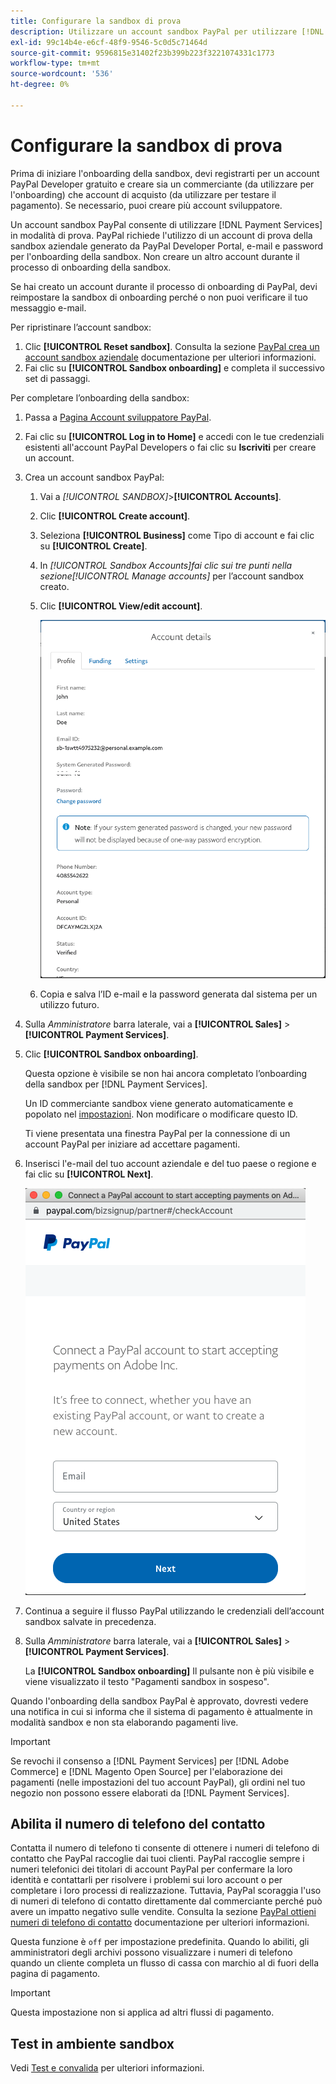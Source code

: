 ```yaml
---
title: Configurare la sandbox di prova
description: Utilizzare un account sandbox PayPal per utilizzare [!DNL Payment Services] in modalità di prova.
exl-id: 99c14b4e-e6cf-48f9-9546-5c0d5c71464d
source-git-commit: 9596815e31402f23b399b223f3221074331c1773
workflow-type: tm+mt
source-wordcount: '536'
ht-degree: 0%

---
```


# Configurare la sandbox di prova

Prima di iniziare l&#39;onboarding della sandbox, devi registrarti per un account PayPal Developer gratuito e creare sia un commerciante (da utilizzare per l&#39;onboarding) che account di acquisto (da utilizzare per testare il pagamento). Se necessario, puoi creare più account sviluppatore.

Un account sandbox PayPal consente di utilizzare [!DNL Payment Services] in modalità di prova. PayPal richiede l&#39;utilizzo di un account di prova della sandbox aziendale generato da PayPal Developer Portal, e-mail e password per l&#39;onboarding della sandbox. Non creare un altro account durante il processo di onboarding della sandbox.

Se hai creato un account durante il processo di onboarding di PayPal, devi reimpostare la sandbox di onboarding perché o non puoi verificare il tuo messaggio e-mail.

Per ripristinare l’account sandbox:

1. Clic **[!UICONTROL Reset sandbox]**. Consulta la sezione [PayPal crea un account sandbox aziendale](https://developer.paypal.com/docs/api-basics/sandbox/accounts/#create-a-business-sandbox-account) documentazione per ulteriori informazioni.
1. Fai clic su **[!UICONTROL Sandbox onboarding]** e completa il successivo set di passaggi.

Per completare l’onboarding della sandbox:

1. Passa a [Pagina Account sviluppatore PayPal](https://developer.paypal.com/developer/accounts/).
1. Fai clic su **[!UICONTROL Log in to Home]** e accedi con le tue credenziali esistenti all&#39;account PayPal Developers o fai clic su **Iscriviti** per creare un account.
1. Crea un account sandbox PayPal:
   1. Vai a _[!UICONTROL SANDBOX]_>**[!UICONTROL Accounts]**.
   1. Clic **[!UICONTROL Create account]**.
   1. Seleziona **[!UICONTROL Business]** come Tipo di account e fai clic su **[!UICONTROL Create]**.
   1. In _[!UICONTROL Sandbox Accounts]_fai clic sui tre punti nella sezione_[!UICONTROL Manage accounts]_ per l’account sandbox creato.
   1. Clic **[!UICONTROL View/edit account]**.

      ![PayPal - Visualizza/modifica account sandbox](assets/onboarding-viewedit-sandbox.png)

   1. Copia e salva l’ID e-mail e la password generata dal sistema per un utilizzo futuro.

1. Sulla _Amministratore_ barra laterale, vai a **[!UICONTROL Sales]** > **[!UICONTROL Payment Services]**.
1. Clic **[!UICONTROL Sandbox onboarding]**.

   Questa opzione è visibile se non hai ancora completato l’onboarding della sandbox per [!DNL Payment Services].

   Un ID commerciante sandbox viene generato automaticamente e popolato nel [impostazioni](settings.md). Non modificare o modificare questo ID.

   Ti viene presentata una finestra PayPal per la connessione di un account PayPal per iniziare ad accettare pagamenti.

1. Inserisci l&#39;e-mail del tuo account aziendale e del tuo paese o regione e fai clic su **[!UICONTROL Next]**.

   ![PayPal - Connessione dell&#39;account PayPal per i pagamenti](assets/paypal-connectacct.png)

1. Continua a seguire il flusso PayPal utilizzando le credenziali dell’account sandbox salvate in precedenza.
1. Sulla _Amministratore_ barra laterale, vai a **[!UICONTROL Sales]** > **[!UICONTROL Payment Services]**.

   La **[!UICONTROL Sandbox onboarding]** Il pulsante non è più visibile e viene visualizzato il testo &quot;Pagamenti sandbox in sospeso&quot;.

Quando l&#39;onboarding della sandbox PayPal è approvato, dovresti vedere una notifica in cui si informa che il sistema di pagamento è attualmente in modalità sandbox e non sta elaborando pagamenti live.

>[!IMPORTANT]
>
>Se revochi il consenso a [!DNL Payment Services] per [!DNL Adobe Commerce] e [!DNL Magento Open Source] per l&#39;elaborazione dei pagamenti (nelle impostazioni del tuo account PayPal), gli ordini nel tuo negozio non possono essere elaborati da [!DNL Payment Services].

## Abilita il numero di telefono del contatto

Contatta il numero di telefono ti consente di ottenere i numeri di telefono di contatto che PayPal raccoglie dai tuoi clienti. PayPal raccoglie sempre i numeri telefonici dei titolari di account PayPal per confermare la loro identità e contattarli per risolvere i problemi sui loro account o per completare i loro processi di realizzazione. Tuttavia, PayPal scoraggia l&#39;uso di numeri di telefono di contatto direttamente dal commerciante perché può avere un impatto negativo sulle vendite. Consulta la sezione [PayPal ottieni numeri di telefono di contatto](https://developer.paypal.com/docs/admin/checkout-settings/#get-contact-telephone-numbers) documentazione per ulteriori informazioni.

Questa funzione è `off` per impostazione predefinita. Quando lo abiliti, gli amministratori degli archivi possono visualizzare i numeri di telefono quando un cliente completa un flusso di cassa con marchio al di fuori della pagina di pagamento.

>[!IMPORTANT]
>
>Questa impostazione non si applica ad altri flussi di pagamento.

## Test in ambiente sandbox

Vedi [Test e convalida](test-validate.md) per ulteriori informazioni.
